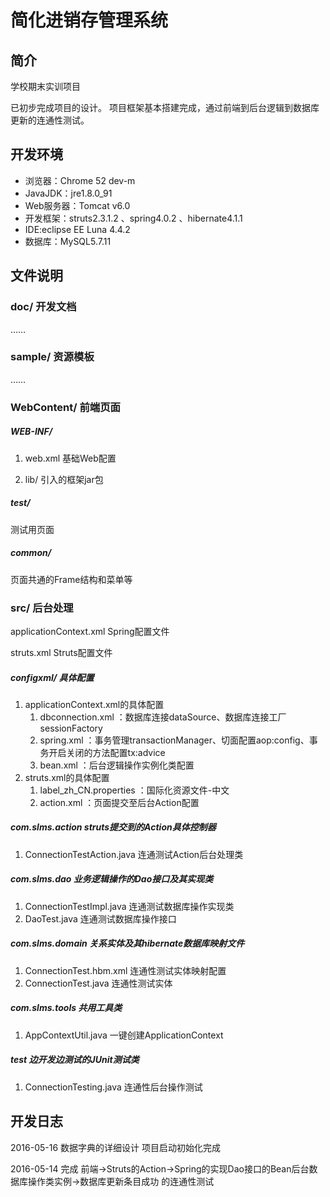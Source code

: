 # 简化进销存管理系统

## 简介

学校期末实训项目

已初步完成项目的设计。
项目框架基本搭建完成，通过前端到后台逻辑到数据库更新的连通性测试。

## 开发环境

- 浏览器：Chrome 52 dev-m
- JavaJDK：jre1.8.0_91
- Web服务器：Tomcat v6.0
- 开发框架：struts2.3.1.2 、spring4.0.2 、hibernate4.1.1
- IDE:eclipse EE Luna 4.4.2
- 数据库：MySQL5.7.11

## 文件说明

### doc/	开发文档
……

### sample/	资源模板
……

### WebContent/	前端页面

##### WEB-INF/

1. web.xml 基础Web配置

2. lib/	引入的框架jar包

##### test/
测试用页面

##### common/
页面共通的Frame结构和菜单等

### src/	后台处理

applicationContext.xml	Spring配置文件

struts.xml	Struts配置文件

##### configxml/	具体配置

1. applicationContext.xml的具体配置
	1. dbconnection.xml ：数据库连接dataSource、数据库连接工厂sessionFactory
	2. spring.xml ：事务管理transactionManager、切面配置aop:config、事务开启关闭的方法配置tx:advice
	3. bean.xml ：后台逻辑操作实例化类配置
2. struts.xml的具体配置
	1. label_zh_CN.properties ：国际化资源文件-中文
	2. action.xml ：页面提交至后台Action配置

##### com.slms.action	struts提交到的Action具体控制器

1. ConnectionTestAction.java 连通测试Action后台处理类


##### com.slms.dao	业务逻辑操作的Dao接口及其实现类
1. ConnectionTestImpl.java	连通测试数据库操作实现类
2. DaoTest.java	连通测试数据库操作接口


##### com.slms.domain	关系实体及其hibernate数据库映射文件
1. ConnectionTest.hbm.xml	连通性测试实体映射配置
2. ConnectionTest.java	连通性测试实体


##### com.slms.tools	共用工具类
1. AppContextUtil.java	一键创建ApplicationContext


##### test	边开发边测试的JUnit测试类
1. ConnectionTesting.java	连通性后台操作测试

## 开发日志
2016-05-16
数据字典的详细设计
项目启动初始化完成

2016-05-14
完成 前端→Struts的Action→Spring的实现Dao接口的Bean后台数据库操作类实例→数据库更新条目成功 的连通性测试